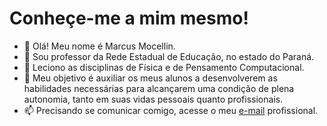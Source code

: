 # Conheçe-me a mim mesmo!

- 👋 Olá! Meu nome é Marcus Mocellin.
- 👀 Sou professor da Rede Estadual de Educação, no estado do Paraná.
- 🌱 Leciono as disciplinas de Física e de Pensamento Computacional.
- 💞️ Meu objetivo é auxiliar os meus alunos a desenvolverem as habilidades necessárias para alcançarem uma condição de plena autonomia, tanto em suas vidas pessoais quanto profissionais.
- 📫 Precisando se comunicar comigo, acesse o meu [e-mail](professor.mocellin@gmail.com) profissional.

<!---
marcus-mocellin/marcus-mocellin is a ✨ special ✨ repository because its `README.md` (this file) appears on your GitHub profile.
You can click the Preview link to take a look at your changes.
--->
